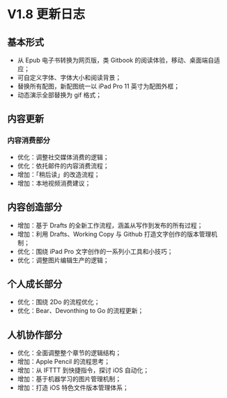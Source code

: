 # V1.8 更新日志


## 基本形式

 - 从 Epub 电子书转换为网页版，类 Gitbook 的阅读体验，移动、桌面端自适应；
 - 可自定义字体、字体大小和阅读背景；
 - 替换所有配图，新配图统一以 iPad Pro 11 英寸为配图外框；
 - 动态演示全部替换为 gif 格式；
 

## 内容更新

### 内容消费部分

- 优化：调整社交媒体消费的逻辑；
- 优化：依托邮件的内容消费流程；
- 增加：「稍后读」的改造流程；
- 增加：本地视频消费建议；


## 内容创造部分

- 增加：基于 Drafts 的全新工作流程，涵盖从写作到发布的所有过程；
- 增加：利用 Drafts、Working Copy 与 Github 打造文字创作的版本管理机制；
- 优化：围绕 iPad Pro 文字创作的一系列小工具和小技巧；
- 优化：调整图片编辑生产的逻辑；

## 个人成长部分

- 优化：围绕 2Do 的流程优化；
- 优化：Bear、Devonthing to Go 的流程更新；


## 人机协作部分

- 优化：全面调整整个章节的逻辑结构；
- 增加：Apple Pencil 的流程思考；
- 增加：从 IFTTT 到快捷指令，探讨 iOS 自动化；
- 增加：基于机器学习的图片管理机制；
- 增加：打造 iOS 特色文件版本管理体系；
